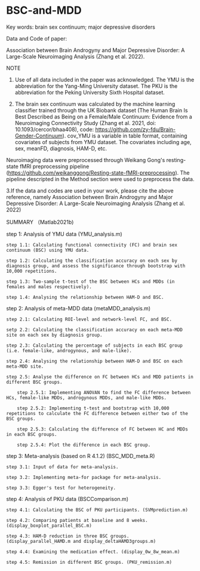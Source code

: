 # BSC-and-MDD

Key words: brain sex continuum; major depressive disorders

Data and Code of paper:

Association between Brain Androgyny and Major Depressive Disorder: A Large-Scale Neuroimaging Analysis (Zhang et al. 2022).

NOTE

1. Use of all data included in the paper was acknowledged. The YMU is the abbreviation for the Yang-Ming University dataset. The PKU is the abbreviation for the Peking University Sixth Hospital dataset.


2. The brain sex continuum was calculated by the machine learning classifier trained through the UK Biobank dataset (The Human Brain Is Best Described as Being on a Female/Male Continuum: Evidence from a Neuroimaging Connectivity Study (Zhang et al. 2021, doi: 10.1093/cercor/bhaa408), code: https://github.com/zy-fdu/Brain-Gender-Continuum). cov_YMU is a variable in table format, containing covariates of subjects from YMU dataset. The covariates including age, sex, meanFD, diagnosis, HAM-D, etc.

Neuroimaging data were preprocessed through Weikang Gong's resting-state fMRI preprocessing pipeline (https://github.com/weikanggong/Resting-state-fMRI-preprocessing). The pipeline descripted in the Method section were used to preprocess the data.

3.If the data and codes are used in your work, please cite the above reference, namely Association between Brain Androgyny and Major Depressive Disorder: A Large-Scale Neuroimaging Analysis (Zhang et al. 2022)

SUMMARY （Matlab2021b)

step 1: Analysis of YMU data (YMU_analysis.m)

    step 1.1: Calculating functional connectivity (FC) and brain sex continuum (BSC) using YMU data.
    
    step 1.2: Calculating the classification accuracy on each sex by diagnosis group, and assess the significance through bootstrap with 10,000 repetitions.
    
    step 1.3: Two-sample t-test of the BSC between HCs and MDDs (in females and males respectively).
    
    step 1.4: Analysing the relationship between HAM-D and BSC.

step 2: Analysis of meta-MDD data (metaMDD_analysis.m)

    step 2.1: Calculating ROI-level and network-level FC, and BSC.
    
    setp 2.2: Calculating the classification accuracy on each meta-MDD site on each sex by diagnosis group.
  
    step 2.3: Calculating the percentage of subjects in each BSC group (i.e. female-like, androgynous, and male-like).
    
    step 2.4: Analysing the relationship between HAM-D and BSC on each meta-MDD site.
    
    step 2.5: Analyse the difference on FC between HCs and MDD patients in different BSC groups.
        
        step 2.5.1: Implementing ANOVAN to find the FC difference between HCs, female-like MDDs, androgynous MDDs, and male-like MDDs.
        
        step 2.5.2: Implementing t-test and bootstrap with 10,000 repetitions to calculate the FC difference between either two of the BSC groups.
        
        step 2.5.3: Calculating the difference of FC between HC and MDDs in each BSC groups.
        
        step 2.5.4: Plot the difference in each BSC group.
        
step 3: Meta-analysis (based on R 4.1.2) (BSC_MDD_meta.R)
    
    step 3.1: Input of data for meta-analysis.
    
    step 3.2: Implementing meta-for package for meta-analysis.
    
    step 3.3: Egger's test for heterogeneity.

step 4: Analysis of PKU data (BSCComparison.m)
    
    step 4.1: Calculating the BSC of PKU participants. (SVMprediction.m)

    step 4.2: Comparing patients at baseline and 8 weeks. (display_boxplot_parallel_BSC.m)
    
    step 4.3: HAM-D reduction in three BSC groups. (display_parallel_HAMD.m and display_deltaHAMD3groups.m)
    
    step 4.4: Examining the medication effect. (display_0w_8w_mean.m)
    
    step 4.5: Remission in different BSC groups. (PKU_remission.m)
